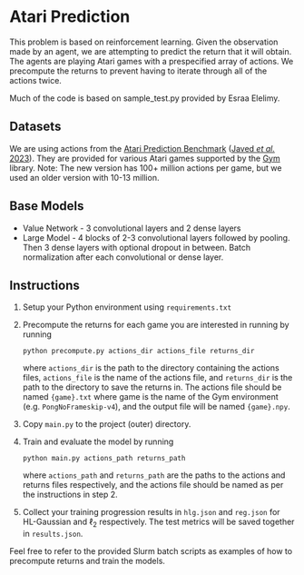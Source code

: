 # Atari Prediction

This problem is based on reinforcement learning. Given the observation made by an agent, we are attempting to predict the return that it will obtain. The agents are playing Atari games with a prespecified array of actions. We precompute the returns to prevent having to iterate through all of the actions twice.

Much of the code is based on sample_test.py provided by Esraa Elelimy.

## Datasets

We are using actions from the [Atari Prediction Benchmark](https://github.com/khurramjaved96/atari-prediction-benchmark) ([Javed *et al.* 2023](https://khurramjaved.com/scalable_rnns.pdf)). They are provided for various Atari games supported by the [Gym](https://www.gymlibrary.dev/index.html) library. Note: The new version has 100+ million actions per game, but we used an older version with 10-13 million.

## Base Models
 - Value Network - 3 convolutional layers and 2 dense layers
 - Large Model - 4 blocks of 2-3 convolutional layers followed by pooling. Then 3 dense layers with optional dropout in between. Batch normalization after each convolutional or dense layer.

 ## Instructions
 1. Setup your Python environment using `requirements.txt`
 2. Precompute the returns for each game you are interested in running by running

    ```
    python precompute.py actions_dir actions_file returns_dir
    ```
    where `actions_dir` is the path to the directory containing the actions files, `actions_file` is the name of the actions file, and `returns_dir` is the path to the directory to save the returns in. The actions file should be named `{game}.txt` where game is the name of the Gym environment (e.g. `PongNoFrameskip-v4`), and the output file will be named `{game}.npy`.
3. Copy `main.py` to the project (outer) directory.
4. Train and evaluate the model by running
    ```
    python main.py actions_path returns_path
    ```
    where `actions_path` and `returns_path` are the paths to the actions and returns files respectively, and the actions file should be named as per the instructions in step 2.
5. Collect your training progression results in `hlg.json` and `reg.json` for HL-Gaussian and $\ell_2$ respectively. The test metrics will be saved together in `results.json`.

Feel free to refer to the provided Slurm batch scripts as examples of how to precompute returns and train the models.